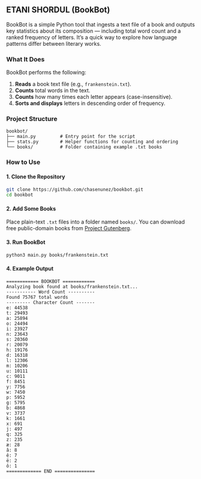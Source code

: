 ## ETANI SHORDUL (BookBot)

BookBot is a simple Python tool that ingests a text file of a book and outputs key statistics about its composition — including total word count and a ranked frequency of letters. It’s a quick way to explore how language patterns differ between literary works.

### What It Does

BookBot performs the following:

1. **Reads** a book text file (e.g., `frankenstein.txt`).
2. **Counts** total words in the text.
3. **Counts** how many times each letter appears (case-insensitive).
4. **Sorts and displays** letters in descending order of frequency.

### Project Structure

```
bookbot/
├── main.py         # Entry point for the script
├── stats.py        # Helper functions for counting and ordering
└── books/          # Folder containing example .txt books
```

### How to Use

#### 1. Clone the Repository

```bash
git clone https://github.com/chasenunez/bookbot.git
cd bookbot
```

#### 2. Add Some Books

Place plain-text `.txt` files into a folder named `books/`.
You can download free public-domain books from [Project Gutenberg](https://www.gutenberg.org/).

#### 3. Run BookBot

```bash
python3 main.py books/frankenstein.txt
```

#### 4. Example Output

```
============ BOOKBOT ============
Analyzing book found at books/frankenstein.txt...
----------- Word Count ----------
Found 75767 total words
--------- Character Count -------
e: 44538
t: 29493
a: 25894
o: 24494
i: 23927
n: 23643
s: 20360
r: 20079
h: 19176
d: 16318
l: 12306
m: 10206
u: 10111
c: 9011
f: 8451
y: 7756
w: 7450
p: 5952
g: 5795
b: 4868
v: 3737
k: 1661
x: 691
j: 497
q: 325
z: 235
æ: 28
â: 8
ê: 7
ë: 2
ô: 1
============= END ===============
```
